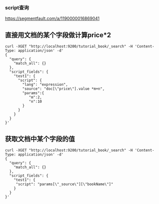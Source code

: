 ### script查询
https://segmentfault.com/a/1190000016869041

## 直接用文档的某个字段做计算price*2
```
curl -XGET "http://localhost:9200/tutorial_book/_search" -H 'Content-Type: application/json' -d'
{
  "query": {
    "match_all": {}
  },
  "script_fields": {
    "test1": {
      "script": {
        "lang": "expression",
        "source": "doc[\"price\"].value *m+n",
        "params":{
           "m":2,
           "n":10
        }
      }
    }
  }
}'
```

## 获取文档中某个字段的值
```
curl -XGET "http://localhost:9200/tutorial_book/_search" -H 'Content-Type: application/json' -d'
{
  "query": {
    "match_all": {}
  },
  "script_fields": {
    "test1": {
     "script": "params[\"_source\"][\"bookName\"]"
    }
  }
}'
```
